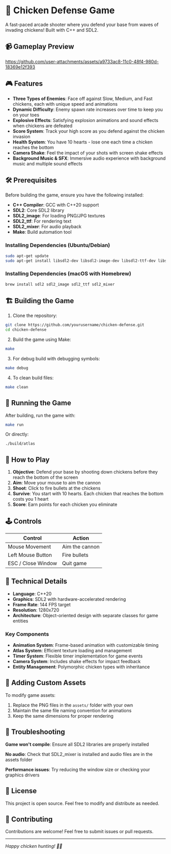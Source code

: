 # 🐔 Chicken Defense Game

A fast-paced arcade shooter where you defend your base from waves of invading chickens! Built with C++ and SDL2.

## 📹 Gameplay Preview

https://github.com/user-attachments/assets/a9733ac8-11c0-48f4-980d-18369e12f393

## 🎮 Features

- **Three Types of Enemies**: Face off against Slow, Medium, and Fast chickens, each with unique speed and animations
- **Dynamic Difficulty**: Enemy spawn rate increases over time to keep you on your toes
- **Explosive Effects**: Satisfying explosion animations and sound effects when chickens are defeated
- **Score System**: Track your high score as you defend against the chicken invasion
- **Health System**: You have 10 hearts - lose one each time a chicken reaches the bottom
- **Camera Shake**: Feel the impact of your shots with screen shake effects
- **Background Music & SFX**: Immersive audio experience with background music and multiple sound effects

## 🛠️ Prerequisites

Before building the game, ensure you have the following installed:

- **C++ Compiler**: GCC with C++20 support
- **SDL2**: Core SDL2 library
- **SDL2_image**: For loading PNG/JPG textures
- **SDL2_ttf**: For rendering text
- **SDL2_mixer**: For audio playback
- **Make**: Build automation tool

### Installing Dependencies (Ubuntu/Debian)
```bash
sudo apt-get update
sudo apt-get install libsdl2-dev libsdl2-image-dev libsdl2-ttf-dev libsdl2-mixer-dev
```

### Installing Dependencies (macOS with Homebrew)
```bash
brew install sdl2 sdl2_image sdl2_ttf sdl2_mixer
```

## 🏗️ Building the Game

1. Clone the repository:
```bash
git clone https://github.com/yourusername/chicken-defense.git
cd chicken-defense
```

2. Build the game using Make:
```bash
make
```

3. For debug build with debugging symbols:
```bash
make debug
```

4. To clean build files:
```bash
make clean
```

## 🚀 Running the Game

After building, run the game with:
```bash
make run
```

Or directly:
```bash
./build/atlas
```

## 🎯 How to Play

1. **Objective**: Defend your base by shooting down chickens before they reach the bottom of the screen
2. **Aim**: Move your mouse to aim the cannon
3. **Shoot**: Click to fire bullets at the chickens
4. **Survive**: You start with 10 hearts. Each chicken that reaches the bottom costs you 1 heart
5. **Score**: Earn points for each chicken you eliminate

## 🕹️ Controls

| Control | Action |
|---------|--------|
| Mouse Movement | Aim the cannon |
| Left Mouse Button | Fire bullets |
| ESC / Close Window | Quit game |


## 🔧 Technical Details

- **Language**: C++20
- **Graphics**: SDL2 with hardware-accelerated rendering
- **Frame Rate**: 144 FPS target
- **Resolution**: 1280x720
- **Architecture**: Object-oriented design with separate classes for game entities

### Key Components

- **Animation System**: Frame-based animation with customizable timing
- **Atlas System**: Efficient texture loading and management
- **Timer System**: Flexible timer implementation for game events
- **Camera System**: Includes shake effects for impact feedback
- **Entity Management**: Polymorphic chicken types with inheritance

## 🎨 Adding Custom Assets

To modify game assets:

1. Replace the PNG files in the `assets/` folder with your own
2. Maintain the same file naming convention for animations
3. Keep the same dimensions for proper rendering

## 🐛 Troubleshooting

**Game won't compile**: Ensure all SDL2 libraries are properly installed

**No audio**: Check that SDL2_mixer is installed and audio files are in the assets folder

**Performance issues**: Try reducing the window size or checking your graphics drivers

## 📝 License

This project is open source. Feel free to modify and distribute as needed.

## 🤝 Contributing

Contributions are welcome! Feel free to submit issues or pull requests.

---

*Happy chicken hunting! 🎯🐔*
